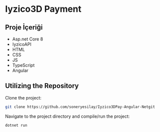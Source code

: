 # Iyzico3D Payment

## Proje İçeriği
- Asp.net Core 8
- IyzicoAPI
- HTML
- CSS
- JS
- TypeScript
- Angular

  
## Utilizing the Repository

Clone the project: 


```bash
git clone https://github.com/soneryesilay/Iyzico3DPay-Angular-Netgit
```

Navigate to the project directory and compile/run the project:
```bash
dotnet run
```
